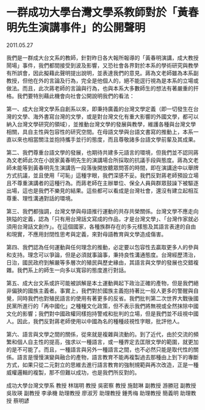 # 一群成功大學台灣文學系教師對於「黃春明先生演講事件」的公開聲明
 
2011.05.27
 
我們是一群成大台文系的教師，針對昨日各大報所報導的「黃春明演講，成大教授鬧場」事件，我們都間接受到波及影響，又恐社會各界對於本系的學術研究與教學有所誤會，因此擬藉此聲明提出說明，並表達我們的意見。蔣為文老師雖為本系副教授，但他在外的言論及行為，完全是他個人的，絕不能逕行視為是本系的立場或做法。而且，此次蔣老師的言論與行為，也與本系大多數師生的想法有著嚴重的扞格。我們要特別藉此機會向社會公開說明我們的看法：
 
第一、成大台灣文學系自創系以來，即秉持廣義的台灣文學定義（即一切發生在台灣的文學、海外書寫台灣的文學，或是對台灣文化有重大影響的外國文學，都可以納入台灣文學研究的領域），並推動台灣文學的發展與教學，維護各種與台灣文學相關，具自主性與包容性的研究空間。在母語文學與台語文書寫的推動上，本系一直以來也相當關注並抱持攜手並行的態度，而且尊敬諸多台語文學前輩及其成果。
 
第二、我們尊重台語文學的發展，也期待共建多元語言的環境，但我們並不認同蔣為文老師此次在小說家黃春明先生的演講場合所採取的抗議手段與態度。蔣為文老師未能等到黃春明先生演講告一段落後開放聽眾問答的時間，即在演講途中以舉牌方式抗議，並且使用「可恥」這種字眼，我們深感不妥。我們反對蔣老師預設立場且不尊重演講者的這種行為。而蔣老師在主辦單位、保全人員與群眾鼓譟下被驅逐出場，這也是我們不樂見的結果。這些都可以看成是台灣社會，還沒有建立起相互尊重、理性溝通對話的環境。
 
第三、我們都強調，台灣文學與母語推行運動的共存共榮關係。台灣文學不應走向狹隘的定義，認為「只有用台灣話文寫成的作品，才是台灣文學」、「台灣作家就必須用台灣話文創作」。在這個國家，各種族群存在的多元樣態及其語言表達的自由和現實，不應用封閉性思考與定義，來對母語教育與文學造成傷害。
 
第四、我們認為任何運動與任何理念的推動，必定要以包容性去贏取更多人的參與和支持。理念可以爭論，但是必須就事論事，秉持良性溝通態度。台灣經歷清治，日治，國民政府到解嚴等多層次的殖民與歷史緣由，其語言與文學的發展也交錯複雜。我們系上的師生一向多以寬容的態度進行對話。
 
第五、成大台文系或許可能被誤解是本土運動興起下政治正確的產物，但是我們絕非偏狹的國族主義者。事實上，我們對於國族主義抱持著比一般人更多的警醒與自覺，同時我們也對殖民語言的使用有著更多的反省。我們批判第二次世界大戰後國民黨所進行的「再中國化」之種種文化政策，但不表示我們將無視或全然抹除中國文化的影響；我們對中國政權同樣抱持警戒和批判的立場，但是我們並不歧視中國人。因此，我們反對蔣老師使用以中國為名的種種歧視性字眼，批評他人。
 
第六、語言與文學之間的關係，從來就是複雜與流動的。到了近代，由於交流的頻繁和個人自主性的提高，強求以一種語言，或一種界定去匡限文學的範圍，就更加的是不可能了。而且，一種語言與另外一種語言之間，也不必然只能是取代性的關係。語言是慢慢演變與融合的產物，語言教育不能再複製過去那種由上到下的專斷方式，如果只從二元對立的思維去進行語言教育的強制規範與再次改造，正是一種威權邏輯的複製，那不但難以成功，也是我們所反對的。
 
成功大學台灣文學系 教授 林瑞明
教授 吳密察
教授 施懿琳
副教授 游勝冠
副教授 吳玫瑛
副教授 李承機
助理教授 廖淑芳
助理教授 鍾秀梅
助理教授 簡義明
助理教授 蔡明諺

